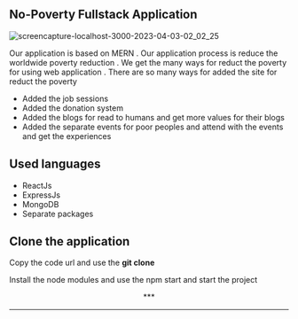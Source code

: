  



<h2>No-Poverty Fullstack Application</h2>

![screencapture-localhost-3000-2023-04-03-02_02_25](https://user-images.githubusercontent.com/89340276/229377606-dfff21d9-6581-49dd-8452-a0f382763652.png)

<p>Our application is based on MERN . Our application process is reduce the worldwide poverty reduction . We get the many ways for reduct the poverty for using web application . 
There are so many ways for added the site for reduct the poverty
</p>

<ul>
 <li>Added the job sessions</li>
 <li>Added the donation system</li>
 <li>Added the blogs for read to humans and get more values for their blogs</li>
 <li>Added the separate events for poor peoples and attend with the events and get the experiences</li>
 </ul>
 
 
 <h2>Used languages</h2>
 <ul>
 <li>ReactJs</li>
 <li>ExpressJs</li>
 <li>MongoDB</li>
 <li>Separate packages</li>
 </ul>
 
 <h2>Clone the application</h2>
 
 <p>Copy the code url and use the <b>git clone <git repo></b></p>
 <p>Install the node modules and use the npm start and start the project</p>
 <p align="center">***</p>
 <hr/>
 
 
 
 

